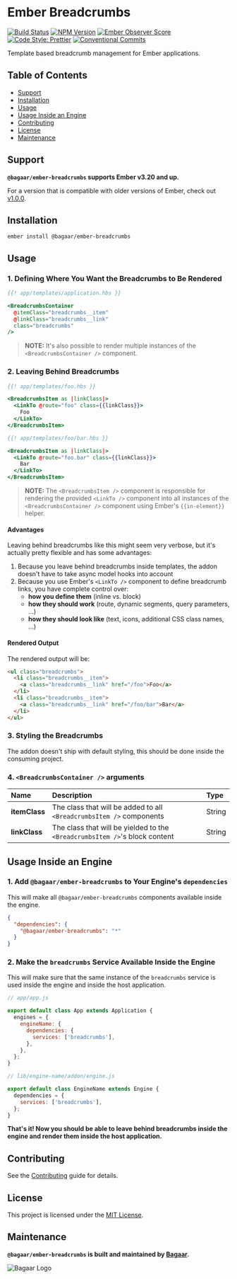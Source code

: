 # Ember Breadcrumbs

[![Build Status](https://travis-ci.com/Bagaar/ember-breadcrumbs.svg?branch=master)](https://travis-ci.com/Bagaar/ember-breadcrumbs)
[![NPM Version](https://badge.fury.io/js/%40bagaar%2Fember-breadcrumbs.svg)](https://badge.fury.io/js/%40bagaar%2Fember-breadcrumbs)
[![Ember Observer Score](https://emberobserver.com/badges/-bagaar-ember-breadcrumbs.svg)](https://emberobserver.com/addons/@bagaar/ember-breadcrumbs)
[![Code Style: Prettier](https://img.shields.io/badge/code_style-prettier-ff69b4.svg)](https://github.com/prettier/prettier)
[![Conventional Commits](https://img.shields.io/badge/Conventional%20Commits-1.0.0-yellow.svg)](https://conventionalcommits.org)

Template based breadcrumb management for Ember applications.

## Table of Contents

- [Support](#support)
- [Installation](#installation)
- [Usage](#usage)
- [Usage Inside an Engine](#usage-inside-an-engine)
- [Contributing](#contributing)
- [License](#license)
- [Maintenance](#maintenance)

## Support

**`@bagaar/ember-breadcrumbs` supports Ember v3.20 and up.**

For a version that is compatible with older versions of Ember, check out [v1.0.0](https://github.com/Bagaar/ember-breadcrumbs/tree/v1.0.0).

## Installation

```shell
ember install @bagaar/ember-breadcrumbs
```

## Usage

### 1\. Defining Where You Want the Breadcrumbs to Be Rendered

```handlebars
{{! app/templates/application.hbs }}

<BreadcrumbsContainer
  @itemClass="breadcrumbs__item"
  @linkClass="breadcrumbs__link"
  class="breadcrumbs"
/>
```

> **NOTE:** It's also possible to render multiple instances of the `<BreadcrumbsContainer />` component.

### 2\. Leaving Behind Breadcrumbs

```handlebars
{{! app/templates/foo.hbs }}

<BreadcrumbsItem as |linkClass|>
  <LinkTo @route="foo" class={{linkClass}}>
    Foo
  </LinkTo>
</BreadcrumbsItem>
```

```handlebars
{{! app/templates/foo/bar.hbs }}

<BreadcrumbsItem as |linkClass|>
  <LinkTo @route="foo.bar" class={{linkClass}}>
    Bar
  </LinkTo>
</BreadcrumbsItem>
```

> **NOTE:** The `<BreadcrumbsItem />` component is responsible for rendering the provided `<LinkTo />` component into all instances of the `<BreadcrumbsContainer />` component using Ember's `{{in-element}}` helper.

#### Advantages

Leaving behind breadcrumbs like this might seem very verbose, but it's actually pretty flexible and has some advantages:

1. Because you leave behind breadcrumbs inside templates, the addon doesn't have to take async model hooks into account
2. Because you use Ember's `<LinkTo />` component to define breadcrumb links, you have complete control over:
   - **how you define them** (inline vs. block)
   - **how they should work** (route, dynamic segments, query parameters, ...)
   - **how they should look like** (text, icons, additional CSS class names, ...)

#### Rendered Output

The rendered output will be:

```html
<ul class="breadcrumbs">
  <li class="breadcrumbs__item">
    <a class="breadcrumbs__link" href="/foo">Foo</a>
  </li>
  <li class="breadcrumbs__item">
    <a class="breadcrumbs__link" href="/foo/bar">Bar</a>
  </li>
</ul>
```

### 3\. Styling the Breadcrumbs

The addon doesn't ship with default styling, this should be done inside the consuming project.

### 4\. `<BreadcrumbsContainer />` arguments

Name          | Description                                                                 | Type
:-------------| :---------------------------------------------------------------------------| :-----
**itemClass** | The class that will be added to all `<BreadcrumbsItem />` components        | String
**linkClass** | The class that will be yielded to the `<BreadcrumbsItem />`'s block content | String

## Usage Inside an Engine

### 1\. Add `@bagaar/ember-breadcrumbs` to Your Engine's `dependencies`

This will make all `@bagaar/ember-breadcrumbs` components available inside the engine.

```json
{
  "dependencies": {
    "@bagaar/ember-breadcrumbs": "*"
  }
}
```

### 2\. Make the `breadcrumbs` Service Available Inside the Engine

This will make sure that the same instance of the `breadcrumbs` service is used inside the engine and inside the host application.

```javascript
// app/app.js

export default class App extends Application {
  engines = {
    engineName: {
      dependencies: {
        services: ['breadcrumbs'],
      },
    },
  };
}
```

```javascript
// lib/engine-name/addon/engine.js

export default class EngineName extends Engine {
  dependencies = {
    services: ['breadcrumbs'],
  };
}
```

**That's it! Now you should be able to leave behind breadcrumbs inside the engine and render them inside the host application.**

## Contributing

See the [Contributing](./CONTRIBUTING.md) guide for details.

## License

This project is licensed under the [MIT License](./LICENSE.md).

## Maintenance

**`@bagaar/ember-breadcrumbs` is built and maintained by [Bagaar](https://bagaar.be).**

![Bagaar Logo](https://bagaar.be/hubfs/logo-bagaar-black.svg)
